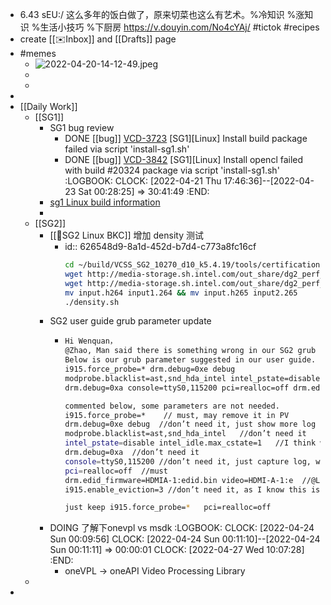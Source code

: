 - 6.43 sEU:/ 这么多年的饭白做了，原来切菜也这么有艺术。%冷知识 %涨知识 %生活小技巧 %下厨房   https://v.douyin.com/No4cYAj/ #tictok #recipes
- create [[✉️Inbox]] and [[Drafts]] page
- #memes
	- ![2022-04-20-14-12-49.jpeg](../assets/2022-04-20-14-12-49.jpeg)
	-
	-
-
- [[Daily Work]]
	- [[SG1]]
		- SG1 bug review
			- DONE [[bug]] [VCD-3723](https://jira.devtools.intel.com/browse/VCD-3723) [SG1][Linux] Install build package failed via script 'install-sg1.sh'
			- DONE [[bug]] [VCD-3842](https://jira.devtools.intel.com/browse/VCD-3842) [SG1][Linux] Install opencl failed with build \#20324 package via script 'install-sg1.sh'
			  :LOGBOOK:
			  CLOCK: [2022-04-21 Thu 17:46:36]--[2022-04-23 Sat 00:28:25] =>  30:41:49
			  :END:
		- [sg1 Linux build information](https://wiki.ith.intel.com/display/VCSEPRC/SG1+Linux+Build+Information)
		-
	- [[SG2]]
		- [[🌵SG2 Linux BKC]] 增加 density 测试
			- id:: 626548d9-8a1d-452d-b7d4-c773a8fc16cf
			  ```bash
			  cd ~/build/VCSS_SG2_10270_d10_k5.4.19/tools/certification/benchmark
			  wget http://media-storage.sh.intel.com/out_share/dg2_perf_smoke/input.h264
			  wget http://media-storage.sh.intel.com/out_share/dg2_perf_smoke/input.h265
			  mv input.h264 input1.264 && mv input.h265 input2.265
			  ./density.sh
			  ```
		- SG2 user guide grub parameter update
			- ```bash
			  Hi Wenquan，
			  @Zhao, Man said there is something wrong in our SG2 grub parameter in user guide,  suggest keep grub parameter simple for customer user guide. 
			  Below is our grub parameter suggested in our user guide. 
			  i915.force_probe=* drm.debug=0xe debug
			  modprobe.blacklist=ast,snd_hda_intel intel_pstate=disable intel_idle.max_cstate=1
			  drm.debug=0xa console=ttyS0,115200 pci=realloc=off drm.edid_firmware=HDMIA-1:edid.bin video=HDMI-A-1:e i915.enable_eviction=3
			  
			  commented below, some parameters are not needed.
			  i915.force_probe=*    // must, may remove it in PV
			  drm.debug=0xe debug  //don’t need it, just show more log
			  modprobe.blacklist=ast,snd_hda_intel   //don’t need it
			  intel_pstate=disable intel_idle.max_cstate=1   //I think we don’t need it, we can note this is needed for perf test, @Chu, Chenyan what’s your opinion?
			  drm.debug=0xa  //don’t need it
			  console=ttyS0,115200 //don’t need it, just capture log, will cause screen black, which confuses customer.
			  pci=realloc=off  //must
			  drm.edid_firmware=HDMIA-1:edid.bin video=HDMI-A-1:e  //@Lan, Hai @Meng, Fino what’s your opinion?
			  i915.enable_eviction=3 //don’t need it, as I know this is default setting of KMD, do not need extra settting.
			  
			  just keep i915.force_probe=*   pci=realloc=off  
			  
			  ```
		- DOING 了解下onevpl vs msdk
		  :LOGBOOK:
		  CLOCK: [2022-04-24 Sun 00:09:56]
		  CLOCK: [2022-04-24 Sun 00:11:10]--[2022-04-24 Sun 00:11:11] =>  00:00:01
		  CLOCK: [2022-04-27 Wed 10:07:28]
		  :END:
			- oneVPL -> oneAPI Video Processing Library
	-
-